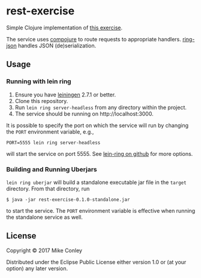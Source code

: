 # rest-exercise

Simple Clojure implementation of
[this exercise](https://docs.google.com/document/d/1ZWcTzQdQ9zSZ8Tv4XDyCrju40_FuSJ7W6qu4-pUU-ZA/pub).

The service uses [compojure](https://github.com/weavejester/compojure)
to route requests to appropriate handlers.
[ring-json](https://github.com/ring-clojure/ring-json) handles JSON (de)serialization.


## Usage

### Running with lein ring

1. Ensure you have [leiningen](https://leiningen.org/) 2.7.1 or better.
1. Clone this repository.
1. Run `lein ring server-headless` from any directory within the project.
1. The service should be running on http://localhost:3000.

It is possible to specify the port on which the service will run by
changing the `PORT` environment variable, e.g.,

`PORT=5555 lein ring server-headless`

will start the service on port 5555. See
[lein-ring on github](https://github.com/weavejester/lein-ring)
for more options.


### Building and Running Uberjars

`lein ring uberjar` will build a standalone executable jar file in the
`target` directory. From that directory, run

    $ java -jar rest-exercise-0.1.0-standalone.jar

to start the service. The `PORT` environment variable is effective
when running the standalone service as well.

## License

Copyright © 2017 Mike Conley

Distributed under the Eclipse Public License either version 1.0 or (at
your option) any later version.
